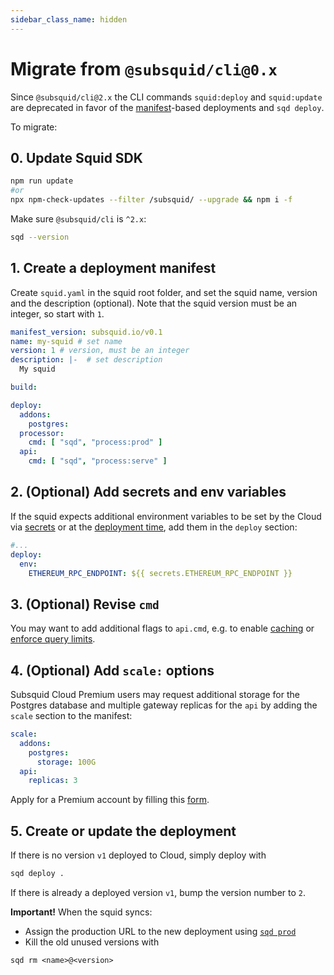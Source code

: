 ```yaml
---
sidebar_class_name: hidden
---
```


# Migrate from `@subsquid/cli@0.x`

Since `@subsquid/cli@2.x` the CLI commands `squid:deploy` and `squid:update` are deprecated in favor of the [manifest](/cloud/reference/manifest)-based deployments and `sqd deploy`.

To migrate:

## 0. Update Squid SDK 

```bash
npm run update
#or
npx npm-check-updates --filter /subsquid/ --upgrade && npm i -f
```

Make sure `@subsquid/cli` is `^2.x`:
```bash
sqd --version
```

## 1. Create a deployment manifest

Create `squid.yaml` in the squid root folder, and set the squid name, version and the description (optional). Note that the squid version must be an integer, so start with `1`.

```yml file="squid.yaml
manifest_version: subsquid.io/v0.1
name: my-squid # set name
version: 1 # version, must be an integer
description: |-  # set description
  My squid  

build: 

deploy:
  addons:
    postgres: 
  processor:
    cmd: [ "sqd", "process:prod" ]
  api:
    cmd: [ "sqd", "process:serve" ]

```

## 2. (Optional) Add secrets and env variables

If the squid expects additional environment variables to be set by the Cloud via [secrets](/cloud/resources/env-variables/#secrets) or at the [deployment time](/cloud/resources/env-variables), add them in the `deploy` section:

```yml
#...
deploy:
  env:
    ETHEREUM_RPC_ENDPOINT: ${{ secrets.ETHEREUM_RPC_ENDPOINT }}
```

## 3. (Optional) Revise `cmd`

You may want to add additional flags to `api.cmd`, e.g. to enable [caching](/sdk/resources/graphql-server/caching) or [enforce query limits](/sdk/resources/graphql-server/dos-protection).

## 4. (Optional) Add `scale:` options

Subsquid Cloud Premium users may request additional storage for the Postgres database and multiple gateway replicas for the `api` by adding the `scale` section to the manifest:

```yml
scale:
  addons:
    postgres:
      storage: 100G
  api:
    replicas: 3
```

Apply for a Premium account by filling this [form](https://t.ly/Uh_S).

## 5. Create or update the deployment

If there is no version `v1` deployed to Cloud, simply deploy with
```bash
sqd deploy .
```

If there is already a deployed version `v1`, bump the version number to `2`.

**Important!** When the squid syncs:

- Assign the production URL to the new deployment using [`sqd prod`](/squid-cli/prod)
- Kill the old unused versions with
```
sqd rm <name>@<version>
```


